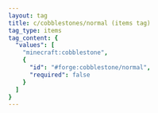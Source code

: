 ```yaml
---
layout: tag
title: c/cobblestones/normal (items tag)
tag_type: items
tag_content: {
  "values": [
    "minecraft:cobblestone",
    {
      "id": "#forge:cobblestone/normal",
      "required": false
    }
  ]
}
---
```

